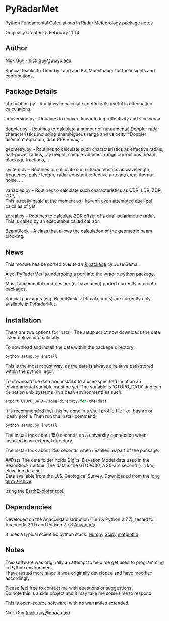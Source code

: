 PyRadarMet
=============== 
Python Fundamental Calculations in Radar Meteorology package notes

Originally Created:   5 February 2014

## Author
Nick Guy - nick.guy@uwyo.edu

Special thanks to Timothy Lang and Kai Muehlbauer for the insights and contributions.

## Package Details
attenuation.py – Routines to calculate coefficients useful in attenuation calculations

conversion.py – Routines to convert linear to log reflectivity and vice versa

doppler.py – Routines to calculate a number of fundamental Doppler radar characteristics
              including unambiguous range and velocity, 
              “Doppler dilemma” equation, dual PRF Vmax,…

geometry.py – Routines to calculate such characteristics as effective radius, 
               half-power radius, ray height, sample volumes, range corrections, 
               beam blockage fractions,…

system.py – Routines to calculate such characteristics as wavelength, frequency, 
             pulse length, radar constant, effective antenna area, thermal noise, …

variables.py – Routines to calculate such characteristics as CDR, LDR, ZDR, ZDP,…  
                This is really basic at the moment as I haven’t even attempted
                dual-pol calcs as of yet.
                
zdrcal.py – Routines to calculate ZDR offset of a dual-polarimetric radar.  This is called
              by an executable called cal_zdr.
              
BeamBlock - A class that allows the calculation of the geometric beam blocking.

## News
This module has be ported over to an [R package](http://cran.r-project.org/web/packages/radar/) by Jose Gama.

Also, PyRadarMet is undergoing a port into the [wradlib](http://wradlib.bitbucket.org/) python package.

Most fundamental modules are (or have been) ported currently into both packages.

Special packages (e.g. BeamBlock, ZDR cal scripts) are currently only available in PyRadarMet.

## Installation
There are two options for install.  The setup script now downloads the data listed below
automatically.  

To download and install the data within the package directory:

```python
python setup.py install
```

This is the most robust way, as the data is always a relative path stored within the python 'egg'.

To download the data and install it to a user-specified location an environmental variable must be set.
The variable is 'GTOPO_DATA' and can be set on unix systems (in a bash environment) as such:
```python
export GTOPO_DATA=/some/direcoty/for/the/data
```

It is recommended that this be done in a shell profile file like .bashrc or .bash_profile 
Then run the install command:
```python
python setup.py install
```

The install took about 150 seconds on a university connection when installed in an external directory.

The install took about 250 seconds when installed as part of the package.

##Data
The data folder holds Digital Elevation Model data used in the BeamBlock routine.
The data is the GTOPO30, a 30-arc second (~ 1 km) elevation data set.  
Data available from the U.S. Geological Survey.
Downloaded from the [long term archive](https://lta.cr.usgs.gov/),

 using the [EarthExplorer](http://earthexplorer.usgs.gov/) tool.

## Dependencies

Developed on the Anaconda distribution (1.9.1 & Python 2.7.7), tested to:
Anaconda 2.1.0 and Python 2.7.8
[Anaconda](https://store.continuum.io/cshop/anaconda/)

It uses a typical scientific python stack:
[Numpy](http://www.scipy.org)
[Scipy](http://www.scipy.org)
[matplotlib](http://matplotlib.org)

## Notes
This software was originally an attempt to help me get used to programming in Python environment.  
I have tested more since it was originally developed and have modified accordingly.

Please feel free to contact me with questions or suggestions.  
Do note this is a side project and it may take me some time to respond.

This is open-source software, with no warranties extended.

Nick Guy (nick.guy@noaa.gov)

